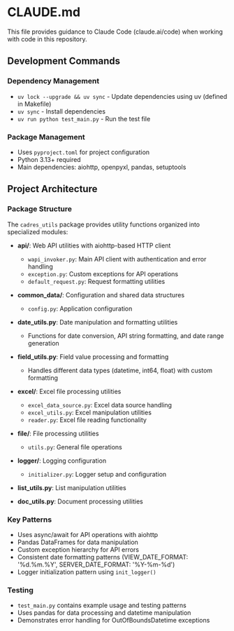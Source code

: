 # CLAUDE.md

This file provides guidance to Claude Code (claude.ai/code) when working with code in this repository.

## Development Commands

### Dependency Management
- `uv lock --upgrade && uv sync` - Update dependencies using uv (defined in Makefile)
- `uv sync` - Install dependencies
- `uv run python test_main.py` - Run the test file

### Package Management
- Uses `pyproject.toml` for project configuration
- Python 3.13+ required
- Main dependencies: aiohttp, openpyxl, pandas, setuptools

## Project Architecture

### Package Structure
The `cadres_utils` package provides utility functions organized into specialized modules:

- **api/**: Web API utilities with aiohttp-based HTTP client
  - `wapi_invoker.py`: Main API client with authentication and error handling
  - `exception.py`: Custom exceptions for API operations
  - `default_request.py`: Request formatting utilities

- **common_data/**: Configuration and shared data structures
  - `config.py`: Application configuration

- **date_utils.py**: Date manipulation and formatting utilities
  - Functions for date conversion, API string formatting, and date range generation

- **field_utils.py**: Field value processing and formatting
  - Handles different data types (datetime, int64, float) with custom formatting

- **excel/**: Excel file processing utilities
  - `excel_data_source.py`: Excel data source handling
  - `excel_utils.py`: Excel manipulation utilities
  - `reader.py`: Excel file reading functionality

- **file/**: File processing utilities
  - `utils.py`: General file operations

- **logger/**: Logging configuration
  - `initializer.py`: Logger setup and configuration

- **list_utils.py**: List manipulation utilities
- **doc_utils.py**: Document processing utilities

### Key Patterns
- Uses async/await for API operations with aiohttp
- Pandas DataFrames for data manipulation
- Custom exception hierarchy for API errors
- Consistent date formatting patterns (VIEW_DATE_FORMAT: '%d.%m.%Y', SERVER_DATE_FORMAT: '%Y-%m-%d')
- Logger initialization pattern using `init_logger()`

### Testing
- `test_main.py` contains example usage and testing patterns
- Uses pandas for data processing and datetime manipulation
- Demonstrates error handling for OutOfBoundsDatetime exceptions